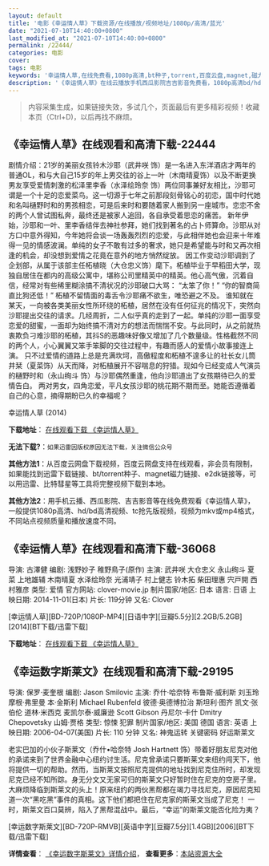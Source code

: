```yaml
---
layout: default
title: '电影《幸运情人草》下载资源/在线播放/视频地址/1080p/高清/蓝光'
date: "2021-07-10T14:40:00+0800"
last_modified_at: "2021-07-10T14:40:00+0800"
permalink: /22444/
categories: 电影
cover:
tags: 电影
keywords: '幸运情人草,在线免费看,1080p高清,bt种子,torrent,百度云盘,magnet,磁力链,迅雷下载资源'
description: '《幸运情人草》在线云播放手机西瓜影院吉吉影音免费看，1080p高清bd/hd未删减完整版和tc抢先枪版，mkv/mp4格式，附带bt/torrent种子、magnet/磁力链、百度云盘、网盘资源迅雷下载链接'
---
```


>内容采集生成，如果链接失效，多试几个，页面最后有更多精彩视频！收藏本页（Ctrl+D)，以后再找不麻烦。


## 《幸运情人草》在线观看和高清下载-22444

剧情介绍：21岁的美丽女孩铃木沙耶（武井咲 饰）是一名进入东洋酒店才两年的普通OL，和与大自己15岁的年上男交往的谷上一叶（木南晴夏饰）以及不断更换男友享受爱情刺激的松泽里李香（水泽绘玲奈 饰）两位同事兼好友相比，沙耶可谓是一个十足的恋爱菜鸟。这一切源于七年之前那段刻骨铭心的初恋，国中时代她和名叫樋野时和的男孩相恋，可是后来时和要随着家人搬到另一座城市。恋恋不舍的两个人曾试图私奔，最终还是被家人追回，各自承受着思恋的痛苦。   新年伊始，沙耶和一叶、里李香结伴去神社参拜，她们找到著名的占卜师算命。沙耶从对方口中意外得知，今年她将会谈一场轰轰烈烈的恋爱，与此相伴她也会迎来十年难得一见的情感波澜。单纯的女子不敢有过多的奢求，她只是希望能与时和又再次相逢的机会，却没想到爱情之花竟在意外的地方悄然绽放。   因工作变动沙耶调到了企划部，从属于该部主任柘植晓（大仓忠义饰）麾下。柘植毕业于早稻田大学，现独自居住在都内的高级公寓中，堪称公司里精英中的精英。他心高气傲，沉着自信，经常对有些稀里糊涂搞不清状况的沙耶破口大骂：   “太笨了你！”   “你的智商简直比狗还低！”   柘植不留情面的毒舌令沙耶痛不欲生，唯恐避之不及。   谁知就在某天，一向被各类美丽女性所环绕的柘植，居然在没有任何征兆的情况下，突然向沙耶提出交往的请求。几经周折，二人似乎真的走到了一起。单纯的沙耶一面享受恋爱的甜蜜，一面却为始终搞不清对方的想法而惴惴不安。与此同时，从之前就热衷欺负刁难沙耶的柘植，其抖S的恶趣味好像又增加了几个数量级。性格截然不同的两个人，小心翼翼又笨手笨脚的交往过程中，有趣而感人的爱情小故事接连上演。   只不过爱情的道路上总是充满坎坷，高傲程度和柘植不遑多让的社长女儿筒井栞（夏菜饰）从天而降，对柘植展开不容喘息的狩猎。现如今已经变成人气演员的樋野时和（永山绚斗 饰）与沙耶偶然重逢，他向沙耶道出了女孩期待已久的爱情告白。   两对男女，四角恋爱，平凡女孩沙耶的桃花期不期而至。她能否遵循着自己的心意，摘得期盼已久的幸福呢？


幸运情人草 (2014)

**下载地址**： [在线观看下载 《幸运情人草》](https://www.btbtdy.me/btdy/dy483.html) 


**无法下载?**：`如果迅雷因版权原因无法下载，关注微信公众号 `

**其他方法1**：从百度云网盘下载视频，百度云网盘支持在线观看，非会员有限制，如果能找到迅雷下载链接、bt/torrent种子、magnet磁力链接、e2dk链接等，可以用迅雷、比特彗星等工具将完整视频下载到本地。

**其他方法2**：用手机云播、西瓜影院、吉吉影音等在线免费观看《幸运情人草》，一般提供1080p高清、hd/bd高清视频、tc抢先版视频，视频为mkv或mp4格式，不同站点视频质量和播放速度不同。


## 《幸运情人草》在线观看和高清下载-36068

导演: 古澤健 编剧: 浅野妙子 稚野鳥子(原作) 主演: 武井咲 大仓忠义 永山绚斗 夏菜 上地雄辅 木南晴夏 水泽绘玲奈 光浦靖子 村上健志 铃木拓 柴田理惠 宍戸開 西村雅彦 类型: 爱情 官方网站: clover-movie.jp 制片国家/地区: 日本 语言: 日语 上映日期: 2014-11-01(日本) 片长: 119分钟 又名: Clover


[幸运情人草][BD-720P/1080P-MP4][日语中字][豆瓣5.5分][2.2GB/5.2GB][2014][BT下载/迅雷下载]

**下载地址**： [在线观看下载 《幸运情人草》](https://www.btdx8.com/torrent/clover_2014.html) 


## 《幸运数字斯莱文》在线观看和高清下载-29195

导演: 保罗·麦奎根 编剧: Jason Smilovic 主演: 乔什·哈奈特 布鲁斯·威利斯 刘玉玲 摩根·弗里曼 本·金斯利 Michael Rubenfeld 彼德·奥德博拉治 斯坦利·图齐 凯文·张伯伦 道林·米西克 麦凯尔泰·威廉逊 Scott Gibson 丹尼尔·卡什 Dmitry Chepovetsky 山姆·贾格 类型: 惊悚 犯罪 制片国家/地区: 美国 德国 语言: 英语 上映日期: 2006-04-07(美国) 片长: 110 分钟 又名: 神鬼运转 关键密码 好运斯莱文

老实巴加的小伙子斯莱文（乔什•哈奈特 Josh Hartnett 饰）带着好朋友尼克对他的承诺来到了世界金融中心纽约讨生活。尼克曾承诺只要斯莱文来纽约闯天下，他将提供一切的帮助。然而，当斯莱文按照尼克提供的地址找到尼克住所时，却发现尼克已经不知所踪。身无分文又无家可归的斯莱文只好暂时住在尼克的空房子里。大麻烦降临到斯莱文的头上！原来纽约的两伙黑帮都在竭力寻找尼克，原因尼克知道一次“黑吃黑”事件的真相。这下他们都把住在尼克家的斯莱文当成了尼克！ 一时，斯莱文百口莫辨，陷入了黑帮混战中。最后，“幸运”的斯莱文能否化险为夷？


[幸运数字斯莱文][BD-720P-RMVB][英语中字][豆瓣7.5分][1.4GB][2006][BT下载/迅雷下载]

**详情查看**： [《幸运数字斯莱文》详情介绍](/movie/29195/)， **查看更多**：[本站资源大全](/movie/t/all/)

